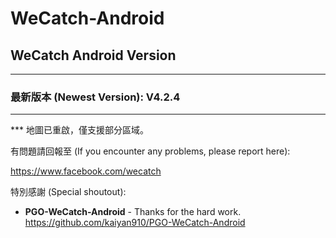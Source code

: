 # WeCatch-Android

## WeCatch Android Version
---
### 最新版本 (Newest Version): V4.2.4
---
*** 地圖已重啟，僅支援部分區域。

有問題請回報至 (If you encounter any problems, please report here):

https://www.facebook.com/wecatch

特別感謝 (Special shoutout):

* **PGO-WeCatch-Android** - Thanks for the hard work.
https://github.com/kaiyan910/PGO-WeCatch-Android
